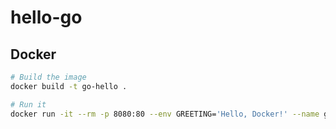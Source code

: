 # hello-go

## Docker
```bash
# Build the image
docker build -t go-hello .

# Run it
docker run -it --rm -p 8080:80 --env GREETING='Hello, Docker!' --name go-hello-app go-hello
````